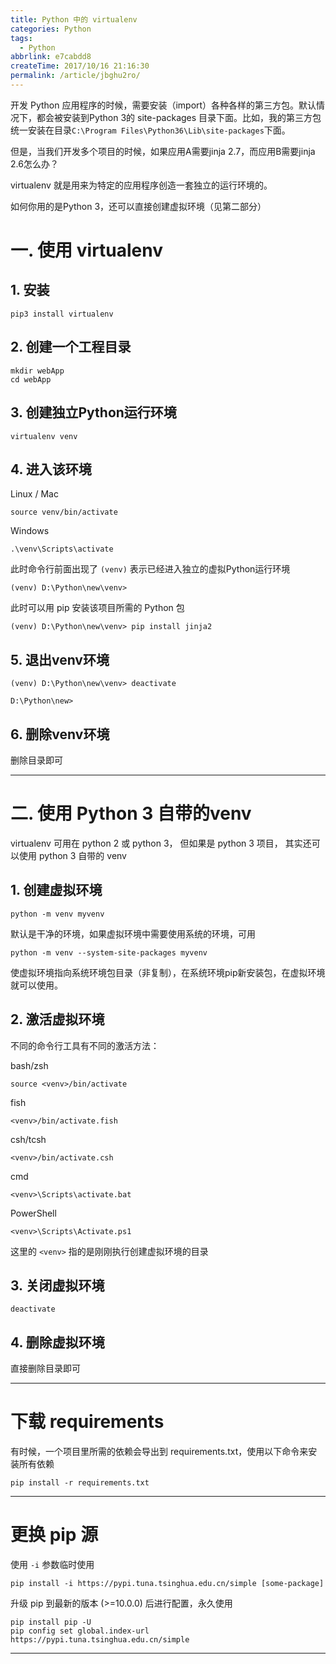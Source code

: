 ```yaml
---
title: Python 中的 virtualenv
categories: Python
tags:
  - Python
abbrlink: e7cabdd8
createTime: 2017/10/16 21:16:30
permalink: /article/jbghu2ro/
---
```


开发 Python 应用程序的时候，需要安装（import）各种各样的第三方包。默认情况下，都会被安装到Python 3的 site-packages 目录下面。比如，我的第三方包统一安装在目录`C:\Program Files\Python36\Lib\site-packages`下面。

但是，当我们开发多个项目的时候，如果应用A需要jinja 2.7，而应用B需要jinja 2.6怎么办？

virtualenv 就是用来为特定的应用程序创造一套独立的运行环境的。

如何你用的是Python 3，还可以直接创建虚拟环境（见第二部分）

<!-- more -->

# 一. 使用 virtualenv

## 1. 安装

```
pip3 install virtualenv
```

## 2. 创建一个工程目录

```
mkdir webApp
cd webApp
```

## 3. 创建独立Python运行环境

```
virtualenv venv
```

## 4. 进入该环境

Linux / Mac
```
source venv/bin/activate
```

Windows
```
.\venv\Scripts\activate
```

此时命令行前面出现了 `(venv)` 表示已经进入独立的虚拟Python运行环境

```
(venv) D:\Python\new\venv>
```


此时可以用 pip 安装该项目所需的 Python 包

```
(venv) D:\Python\new\venv> pip install jinja2
```


## 5. 退出venv环境

```
(venv) D:\Python\new\venv> deactivate

D:\Python\new>
```

## 6. 删除venv环境

删除目录即可


---

# 二. 使用 Python 3 自带的venv

virtualenv 可用在 python 2 或 python 3， 但如果是 python 3 项目， 其实还可以使用 python 3 自带的  venv

## 1. 创建虚拟环境

```
python -m venv myvenv
```

默认是干净的环境，如果虚拟环境中需要使用系统的环境，可用

```
python -m venv --system-site-packages myvenv
```
使虚拟环境指向系统环境包目录（非复制），在系统环境pip新安装包，在虚拟环境就可以使用。

## 2. 激活虚拟环境

不同的命令行工具有不同的激活方法：

bash/zsh
```
source <venv>/bin/activate
```

fish
```
<venv>/bin/activate.fish
```

csh/tcsh
```
<venv>/bin/activate.csh
```

cmd
```
<venv>\Scripts\activate.bat
```

PowerShell
```
<venv>\Scripts\Activate.ps1
```

这里的 `<venv>` 指的是刚刚执行创建虚拟环境的目录

## 3. 关闭虚拟环境

```
deactivate
```

## 4. 删除虚拟环境

直接删除目录即可

---

# 下载 requirements

有时候，一个项目里所需的依赖会导出到 requirements.txt，使用以下命令来安装所有依赖

```
pip install -r requirements.txt
```

---

# 更换 pip 源

使用 `-i` 参数临时使用

```
pip install -i https://pypi.tuna.tsinghua.edu.cn/simple [some-package]
```

升级 pip 到最新的版本 (>=10.0.0) 后进行配置，永久使用

```
pip install pip -U
pip config set global.index-url https://pypi.tuna.tsinghua.edu.cn/simple
```

---
